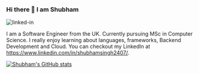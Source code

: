 <!--
**singh2407shubham/singh2407shubham** is a ✨ _special_ ✨ repository because its `README.md` (this file) appears on your GitHub profile.

Here are some ideas to get you started:

- 🔭 I’m currently working on ...
- 🌱 I’m currently learning ...
- 👯 I’m looking to collaborate on ...
- 🤔 I’m looking for help with ...
- 💬 Ask me about ...
- 📫 How to reach me: ...
- 😄 Pronouns: ...
- ⚡ Fun fact: ...
-->
### Hi there 👋 I am Shubham

[<img align="left" alt="linked-in" src="https://img.shields.io/badge/linkedin-%230077B5.svg?&style=flat-square&logo=Shubham-Singh&logoColor=white" />](https://www.linkedin.com/in/shubhamsingh2407/)
<br>

I am a Software Engineer from the UK. Currently pursuing MSc in Computer Science. I really enjoy learning about languages, frameworks, Backend Development and Cloud. You can checkout my LinkedIn at https://www.linkedin.com/in/shubhamsingh2407/.

[![Shubham's GitHub stats](https://github-readme-stats.vercel.app/api?username=singh2407shubham)](https://github.com/anuraghazra/github-readme-stats)
